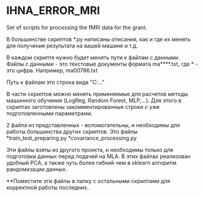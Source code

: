 # IHNA_ERROR_MRI
Set of scripts for processing the fMRI data for the grant.

В большинстве скриптов \*.py написаны описания, как и где их менять для получения результата на вашей машине и т.д.

В каждом скрипте нужно будет менять пути к файлам с данными. Файлы с данными - это текстовые документы формата ma\*\*\*\*.txt, где \* - это цифра. Например, ma00786.txt

Путь к файлам это строка вида "C:\..."

В части скриптов можно менять применяемые для расчетов методы машинного обучения (LogReg, Random Forest, MLP,...). 
Для этого в скриптах заготовлены закомментированные строки с уже подготовленными параметрами.

2 файла из представленных - вспомогательны, и необходимы для работы большинства других скриптов. Это файлы 
*train_test_preparing.py
*covariance_processing.py

Эти файлы взяты из другого проекта, и необходимы только для подготовки данных перед подачей на MLA. 
В этих файлах реализован удобный PCA, а также чуть более гибкий чем в sklearn алгоритм рандомизации данных.

**Поместите эти файлы в папку с остальными скриптами для корректной работы последних.


